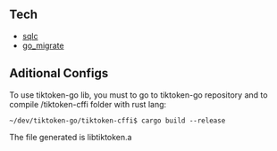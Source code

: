 ## Tech
- [sqlc](https://docs.sqlc.dev/en/latest/overview/install.html)
- [go_migrate](https://github.com/golang-migrate/migrate)

## Aditional Configs
To use tiktoken-go lib, you must to go to tiktoken-go repository and to compile /tiktoken-cffi folder with rust lang:

```
~/dev/tiktoken-go/tiktoken-cffi$ cargo build --release
```

The file generated is libtiktoken.a
